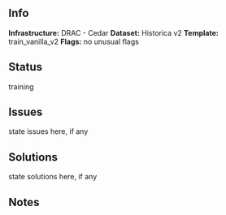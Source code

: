 ## Info

**Infrastructure:** DRAC - Cedar
**Dataset:** Historica v2
**Template:** train_vanilla_v2
**Flags:** no unusual flags
## Status

training

## Issues

state issues here, if any

## Solutions

state solutions here, if any

## Notes
